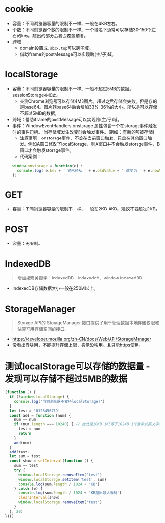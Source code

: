 # cookie
* 容量：不同浏览器容量的限制不一样。一般在4KB左右。
* 个数：不同浏览器个数的限制不一样。一个域名下通常可以存储30-150个左右的key。超出的部分后者会覆盖前者。
* 跨域
    - domain设置成```.sbxx.top```可以跨子域。
    - 借助iframe的postMessage可以实现跨(主/子)域。

# localStorage
* 容量：不同浏览器容量的限制不一样。一般不超过5MB的数据。sessionStorage亦如此。
  - 亲测Chrome浏览器可以存储4MB图片。超过之后存储会失败。但是存的是base64。图片转base64后会增加33%-36%的大小。所以是可以存储不超过5MB的数据。
* 跨域：借助iframe的postMessage可以实现跨(主/子)域。
* 事件：WindowEventHandlers.onstorage 属性包含一个在storage事件触发时的事件句柄。 当存储域发生改变时会触发事件。(例如：有新的项被存储)
  - 注意事项：onstorage事件，不会在当前窗口触发，只会在其他窗口触发。例如A窗口修改了localStorage，则A窗口并不会触发storage事件，B窗口才会触发storage事件。
  - 代码案例：
  ```javascript
  window.onstorage = function(e) {
    console.log( e.key + ' 键已经从 ' + e.oldValue + ' 改变为 ' + e.newValue + '.');
  };
  ```

# GET
* 容量：不同浏览器容量的限制不一样。一般在2KB-8KB，建议不要超过2KB。

# POST
* 容量：无限制。

# IndexedDB
> 增加搜索关键字：indexedDB、indexeddb、window.indexedDB
* IndexedDB存储数据大小一般在250M以上。

# StorageManager
> Storage API的 StorageManager 接口提供了用于管理数据本地存储权限和估算可用存储空间的接口。
* https://developer.mozilla.org/zh-CN/docs/Web/API/StorageManager
* 没看出有啥用，不能提升存储上限，感觉没啥用。且只能https使用。

# 测试localStorage可以存储的数据量 - 发现可以存储不超过5MB的数据
```javascript
(function () {
  if (!window.localStorage) {
    console.log('当前浏览器不支持localStorage!')
  }
  let test = '0123456789'
  const add = function (num) {
    num += num
    if (num.length === 10240) { // 此处是10KB 1KB等于1024B 1个数字或英文字母是1B
      test = num
      return
    }
    add(num)
  }
  add(test)
  let sum = test
  const show = setInterval(function () {
    sum += test
    try {
      window.localStorage.removeItem('test')
      window.localStorage.setItem('test', sum)
      console.log(sum.length / 1024 + 'KB')
    } catch (e) {
      console.log(sum.length / 1024 + 'KB超出最大限制')
      clearInterval(show)
      window.localStorage.removeItem('test')
    }
  }, 20)
})()
```
